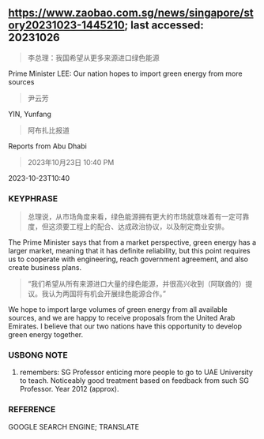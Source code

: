 ## https://www.zaobao.com.sg/news/singapore/story20231023-1445210; last accessed: 20231026

> 李总理：我国希望从更多来源进口绿色能源


Prime Minister LEE: Our nation hopes to import green energy from more sources

> 尹云芳

YIN, Yunfang

> 阿布扎比报道

Reports from Abu Dhabi

> 2023年10月23日 10:40 PM

2023-10-23T10:40

### KEYPHRASE

> 总理说，从市场角度来看，绿色能源拥有更大的市场就意味着有一定可靠度，但这须要工程上的配合、达成政治协议，以及制定商业安排。

The Prime Minister says that from a market perspective, green energy has a larger market, meaning that it has definite reliability, but this point requires us to cooperate with engineering, reach government agreement, and also create business plans.

> “我们希望从所有来源进口大量的绿色能源，并很高兴收到（阿联酋的）提议。我认为两国将有机会开展绿色能源合作。”

We hope to import large volumes of green energy from all available sources, and we are happy to receive proposals from the United Arab Emirates. I believe that our two nations have this opportunity to develop green energy together.

### USBONG NOTE

1) remembers: SG Professor enticing more people to go to UAE University to teach. Noticeably good treatment based on feedback from such SG Professor. Year 2012 (approx).


### REFERENCE

GOOGLE SEARCH ENGINE; TRANSLATE

